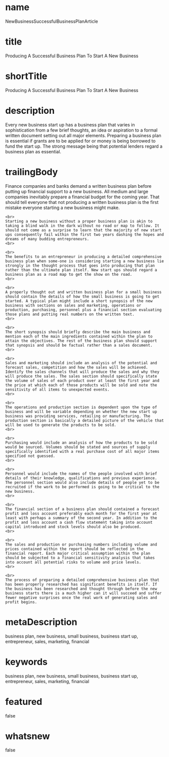 # name
NewBusinessSuccessfulBusinessPlanArticle

# title
Producing A Successful Business Plan To Start A New Business

# shortTitle
Producing A Successful Business Plan To Start A New Business

# description
<p>Every new business start up has a business plan that varies in sophistication from a few brief thoughts, an idea or aspiration to a formal written document setting out all major elements. Preparing a business plan is essential if grants are to be applied for or money is being borrowed to fund the start up. The strong message being that potential lenders regard a business plan as essential.</p>

# trailingBody
<p>
    Finance companies and banks demand a written business plan before putting up financial support to a new business. All medium and large companies inevitably prepare a financial budget for the coming year. That should tell everyone that not producing a written business plan is the first mistake everyone starting a new business might make.
    <br>
     
    <br>
    Starting a new business without a proper business plan is akin to taking a blind walk in the dark without no road or map to follow. It should not come as a surprise to learn that the majority of new start ups consequently fail within the first two years dashing the hopes and dreams of many budding entrepreneurs.
    <br>
     
    <br>
    The benefits to an entrepreneur in producing a detailed comprehensive business plan when some-one is considering starting a new business lie strongly in the thought process that goes into producing that plan rather than the ultimate plan itself. New start ups should regard a business plan as a road map to get the show on the road.
    <br>
     
    <br>
    A properly thought out and written business plan for a small business should contain the details of how the small business is going to get started. A typical plan might include a short synopsis of the new business with sections on sales and marketing, operations or production, purchasing, personnel plus a financial section evaluating those plans and putting real numbers on the written text.
    <br>
     
    <br>
    The short synopsis should briefly describe the main business and mention each of the main ingredients contained within the plan to attain the objectives. The rest of the business plan should support that synopsis and should be factual rather than a sales document.
    <br>
     
    <br>
    Sales and marketing should include an analysis of the potential and forecast sales, competition and how the sales will be achieved. Identify the sales channels that will produce the sales and why they will produce the sales. The sales section should specifically state the volume of sales of each product over at least the first year and the price at which each of those products will be sold and note the sensitivity of all items to unexpected events.
    <br>
     
    <br>
    The operations and production section is dependent upon the type of business and will be variable depending on whether the new start up business was providing services, retailing or manufacturing. The production section is basically a detailed picture of the vehicle that will be used to generate the products to be sold.
    <br>
     
    <br>
    Purchasing would include an analysis of how the products to be sold would be sourced. Volumes should be stated and sources of supply specifically identified with a real purchase cost of all major items specified not guessed.
    <br>
     
    <br>
    Personnel would include the names of the people involved with brief details of their knowledge, qualifications and previous experience. The personnel section would also include details of people yet to be recruited if the work to be performed is going to be critical to the new business.
    <br>
     
    <br>
    The financial section of a business plan should contained a forecast profit and loss account preferably each month for the first year at least with perhaps a summary of the second year. In addition to the profit and loss account a cash flow statement taking into account capital introduced and stock levels should also be produced.
    <br>
     
    <br>
    The sales and production or purchasing numbers including volume and prices contained within the report should be reflected in the financial report. Each major critical assumption within the plan should be subjected to a financial sensitivity analysis that takes into account all potential risks to volume and price levels.
    <br>
     
    <br>
    The process of preparing a detailed comprehensive business plan that has been properly researched has significant benefits in itself. If the business has been researched and thought through before the new business starts there is a much higher can it will succeed and suffer fewer negative surprises once the real work of generating sales and profit begins.
</p>


# metaDescription
business plan, new business, small business, business start up, entrepreneur, sales, marketing, financial

# keywords
business plan, new business, small business, business start up, entrepreneur, sales, marketing, financial

# featured
false

# whatsnew
false
